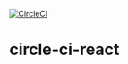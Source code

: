 [![CircleCI](https://circleci.com/gh/jeremiahogutu/circle-ci-react.svg?style=svg)](https://circleci.com/gh/jeremiahogutu/circle-ci-react)

# circle-ci-react


